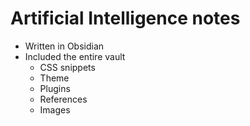 # Artificial Intelligence notes
- Written in Obsidian
- Included the entire vault
  - CSS snippets
  - Theme
  - Plugins
  - References
  - Images
